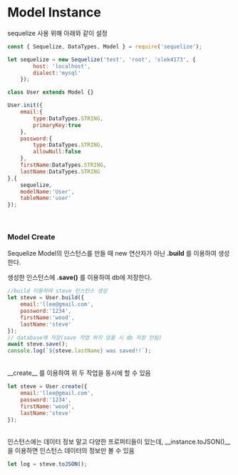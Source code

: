 # Model Instance

sequelize 사용 위해 아래와 같이 설정
```javascript
const { Sequelize, DataTypes, Model } = require('sequelize');

let sequelize = new Sequelize('test', 'root', 'slek4173', {
        host: 'localhost',
        dialect:'mysql'
    });

class User extends Model {}

User.init({
    email:{
        type:DataTypes.STRING,
        primaryKey:true
    },
    password:{
        type:DataTypes.STRING,
        allowNull:false
    },
    firstName:DataTypes.STRING,
    lastName:DataTypes.STRING
},{ 
    sequelize,
    modelName:'User',
    tableName:'user'
});
```

<br>

### Model Create
Sequelize Model의 인스턴스를 만들 때 new 연산자가 아닌 __.build__ 를 이용하여 생성한다.<br>

생성한 인스턴스에 __.save()__ 를 이용하여 db에 저장한다.
```javascript
//build 이용하여 steve 인스턴스 생성
let steve = User.build({
    email:'llee@gmail.com',
    password:'1234',
    firstName:'wood',
    lastName:'steve'
});
// database에 저장(save 작업 하지 않을 시 db 저장 안됨)
await steve.save();
console.log(`${steve.lastName} was saved!!`);
```

<br>
__create__ 를 이용하여 위 두 작업을 동시에 할 수 있음

```javascript
let steve = User.create({
    email:'llee@gmail.com',
    password:'1234',
    firstName:'wood',
    lastName:'steve'
});
```

<br>
인스턴스에는 데이터 정보 말고 다양한 프로퍼티들이 있는데, __instance.toJSON()__ 을 이용하면 인스턴스 데이터의 정보만 볼 수 있음

```javascript
let log = steve.toJSON();
```



